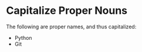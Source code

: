 Capitalize Proper Nouns
===

The following are proper names, and thus capitalized:

- Python
- Git




